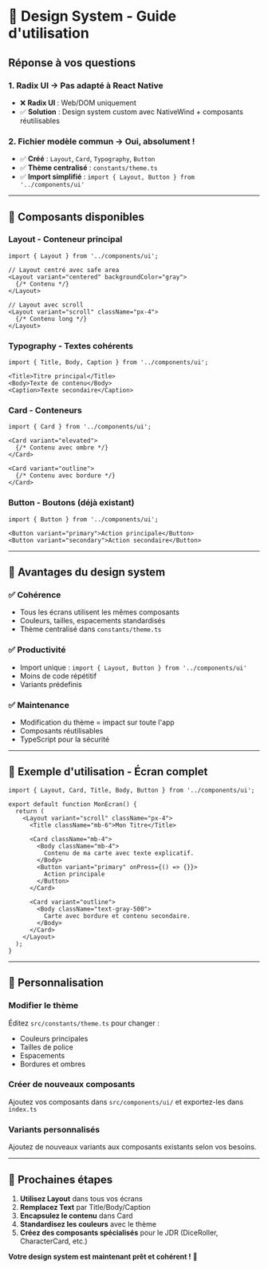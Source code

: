 # 🎨 Design System - Guide d'utilisation

## **Réponse à vos questions**

### **1. Radix UI → Pas adapté à React Native**
- ❌ **Radix UI** : Web/DOM uniquement
- ✅ **Solution** : Design system custom avec NativeWind + composants réutilisables

### **2. Fichier modèle commun → Oui, absolument !**
- ✅ **Créé** : `Layout`, `Card`, `Typography`, `Button`
- ✅ **Thème centralisé** : `constants/theme.ts`
- ✅ **Import simplifié** : `import { Layout, Button } from '../components/ui'`

---

## 🧩 **Composants disponibles**

### **Layout** - Conteneur principal
```tsx
import { Layout } from '../components/ui';

// Layout centré avec safe area
<Layout variant="centered" backgroundColor="gray">
  {/* Contenu */}
</Layout>

// Layout avec scroll
<Layout variant="scroll" className="px-4">
  {/* Contenu long */}
</Layout>
```

### **Typography** - Textes cohérents
```tsx
import { Title, Body, Caption } from '../components/ui';

<Title>Titre principal</Title>
<Body>Texte de contenu</Body>
<Caption>Texte secondaire</Caption>
```

### **Card** - Conteneurs
```tsx
import { Card } from '../components/ui';

<Card variant="elevated">
  {/* Contenu avec ombre */}
</Card>

<Card variant="outline">
  {/* Contenu avec bordure */}
</Card>
```

### **Button** - Boutons (déjà existant)
```tsx
import { Button } from '../components/ui';

<Button variant="primary">Action principale</Button>
<Button variant="secondary">Action secondaire</Button>
```

---

## 🎯 **Avantages du design system**

### **✅ Cohérence**
- Tous les écrans utilisent les mêmes composants
- Couleurs, tailles, espacements standardisés
- Thème centralisé dans `constants/theme.ts`

### **✅ Productivité**
- Import unique : `import { Layout, Button } from '../components/ui'`
- Moins de code répétitif
- Variants prédefinis

### **✅ Maintenance**
- Modification du thème = impact sur toute l'app
- Composants réutilisables
- TypeScript pour la sécurité

---

## 📝 **Exemple d'utilisation - Écran complet**

```tsx
import { Layout, Card, Title, Body, Button } from '../components/ui';

export default function MonEcran() {
  return (
    <Layout variant="scroll" className="px-4">
      <Title className="mb-6">Mon Titre</Title>
      
      <Card className="mb-4">
        <Body className="mb-4">
          Contenu de ma carte avec texte explicatif.
        </Body>
        <Button variant="primary" onPress={() => {}}>
          Action principale
        </Button>
      </Card>

      <Card variant="outline">
        <Body className="text-gray-500">
          Carte avec bordure et contenu secondaire.
        </Body>
      </Card>
    </Layout>
  );
}
```

---

## 🔧 **Personnalisation**

### **Modifier le thème**
Éditez `src/constants/theme.ts` pour changer :
- Couleurs principales
- Tailles de police
- Espacements
- Bordures et ombres

### **Créer de nouveaux composants**
Ajoutez vos composants dans `src/components/ui/` et exportez-les dans `index.ts`

### **Variants personnalisés**
Ajoutez de nouveaux variants aux composants existants selon vos besoins.

---

## 🚀 **Prochaines étapes**

1. **Utilisez Layout** dans tous vos écrans
2. **Remplacez Text** par Title/Body/Caption
3. **Encapsulez le contenu** dans Card
4. **Standardisez les couleurs** avec le thème
5. **Créez des composants spécialisés** pour le JDR (DiceRoller, CharacterCard, etc.)

**Votre design system est maintenant prêt et cohérent !** 🎉 
